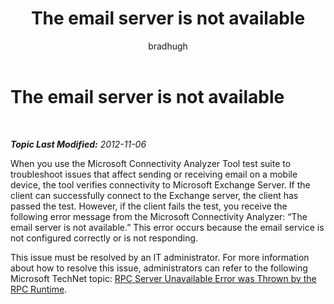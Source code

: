 ﻿---
title: The email server is not available
author: bradhugh
ms.author: bradhugh
manager: tpolitis
audience: ITPro 
ms.topic: article 
ms.service: remote-connect-tool
localization_priority: Normal
description: 
---

<div data-xmlns="http://www.w3.org/1999/xhtml">

<div class="topic" data-xmlns="http://www.w3.org/1999/xhtml" data-msxsl="urn:schemas-microsoft-com:xslt" data-cs="http://msdn.microsoft.com/en-us/">

<div data-asp="http://msdn2.microsoft.com/asp">

# The email server is not available

</div>

<div id="mainSection">

<div id="mainBody">

<span> </span>

_**Topic Last Modified:** 2012-11-06_

When you use the Microsoft Connectivity Analyzer Tool test suite to troubleshoot issues that affect sending or receiving email on a mobile device, the tool verifies connectivity to Microsoft Exchange Server. If the client can successfully connect to the Exchange server, the client has passed the test. However, if the client fails the test, you receive the following error message from the Microsoft Connectivity Analyzer: “The email server is not available.” This error occurs because the email service is not configured correctly or is not responding.

This issue must be resolved by an IT administrator. For more information about how to resolve this issue, administrators can refer to the following Microsoft TechNet topic: [RPC Server Unavailable Error was Thrown by the RPC Runtime](dd439392\(v=exchg.80\).md).

</div>

<span> </span>

</div>

</div>

</div>

